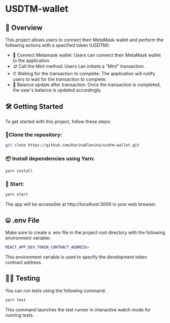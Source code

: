 # USDTM-wallet

## 📑 Overview

This project allows users to connect their MetaMask wallet and perform the following actions with a specified token (USDTM):

- 🦊 Connect Metamask wallet: Users can connect their MetaMask wallet to the application.
- 🪙 Call the Mint method: Users can initiate a "Mint" transaction.
- ⏰ Waiting for the transaction to complete: The application will notify users to wait for the transaction to complete.
- 🔄 Balance update after transaction: Once the transaction is completed, the user's balance is updated accordingly.


## 🛠 Getting Started

To get started with this project, follow these steps:

### 📔Clone the repository:

```bash
git clone https://github.com/KarinaOlenina/usdtm-wallet.git
```
### 📦 Install dependencies using Yarn:

```bash
yarn install
```

### 🚀 Start:

```bash
yarn start
```

The app will be accessible at http://localhost:3000 in your web browser.

## 🤐 .env File

Make sure to create a .env file in the project root directory with the following environment variable:

```bash
REACT_APP_DEV_TOKEN_CONTRACT_ADDRESS=
```
This environment variable is used to specify the development token contract address.

## 🧑‍💻 Testing

You can run tests using the following command:

```bash
yarn test
```
This command launches the test runner in interactive watch mode for running tests.

